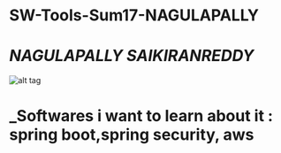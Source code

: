 # SW-Tools-Sum17-NAGULAPALLY
# _NAGULAPALLY SAIKIRANREDDY_
![alt tag](https://avatars0.githubusercontent.com/u/21366093?v=3&s=460)
# _Softwares i want to learn about it : spring boot,spring security, aws
